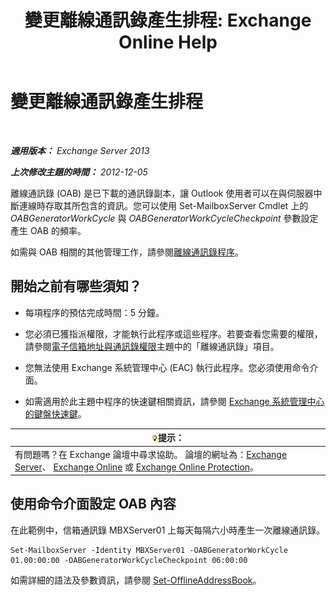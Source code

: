 ﻿---
title: '變更離線通訊錄產生排程: Exchange Online Help'
TOCTitle: 變更離線通訊錄產生排程
ms:assetid: d2b4d527-311e-442d-9f1f-54fac8371b80
ms:mtpsurl: https://technet.microsoft.com/zh-tw/library/Bb124719(v=EXCHG.150)
ms:contentKeyID: 50474324
ms.date: 04/24/2018
mtps_version: v=EXCHG.150
f1_keywords:
- Microsoft.Exchange.Management.SnapIn.Esm.OrganizationConfiguration.Mailbox.OfflineAddressBookGeneralPage
ms.translationtype: HT
---

# 變更離線通訊錄產生排程

 

_**適用版本：** Exchange Server 2013_

_**上次修改主題的時間：** 2012-12-05_

離線通訊錄 (OAB) 是已下載的通訊錄副本，讓 Outlook 使用者可以在與伺服器中斷連線時存取其所包含的資訊。您可以使用 Set-MailboxServer Cmdlet 上的 *OABGeneratorWorkCycle* 與 *OABGeneratorWorkCycleCheckpoint* 參數設定產生 OAB 的頻率。

如需與 OAB 相關的其他管理工作，請參閱[離線通訊錄程序](offline-address-book-procedures-exchange-2013-help.md)。

## 開始之前有哪些須知？

  - 每項程序的預估完成時間：5 分鐘。

  - 您必須已獲指派權限，才能執行此程序或這些程序。若要查看您需要的權限，請參閱[電子信箱地址與通訊錄權限](email-address-and-address-book-permissions-exchange-2013-help.md)主題中的「離線通訊錄」項目。

  - 您無法使用 Exchange 系統管理中心 (EAC) 執行此程序。您必須使用命令介面。

  - 如需適用於此主題中程序的快速鍵相關資訊，請參閱 [Exchange 系統管理中心的鍵盤快速鍵](keyboard-shortcuts-in-the-exchange-admin-center-exchange-online-protection-help.md)。

<table>
<thead>
<tr class="header">
<th><img src="images/Bb124558.tip(EXCHG.150).gif" title="提示" alt="提示" />提示：</th>
</tr>
</thead>
<tbody>
<tr class="odd">
<td>有問題嗎？在 Exchange 論壇中尋求協助。 論壇的網址為：<a href="https://go.microsoft.com/fwlink/p/?linkid=60612">Exchange Server</a>、 <a href="https://go.microsoft.com/fwlink/p/?linkid=267542">Exchange Online</a> 或 <a href="https://go.microsoft.com/fwlink/p/?linkid=285351">Exchange Online Protection</a>。</td>
</tr>
</tbody>
</table>


## 使用命令介面設定 OAB 內容

在此範例中，信箱通訊錄 MBXServer01 上每天每隔六小時產生一次離線通訊錄。

    Set-MailboxServer -Identity MBXServer01 -OABGeneratorWorkCycle 01.00:00:00 -OABGeneratorWorkCycleCheckpoint 06:00:00 

如需詳細的語法及參數資訊，請參閱 [Set-OfflineAddressBook](https://technet.microsoft.com/zh-tw/library/aa996330\(v=exchg.150\))。


